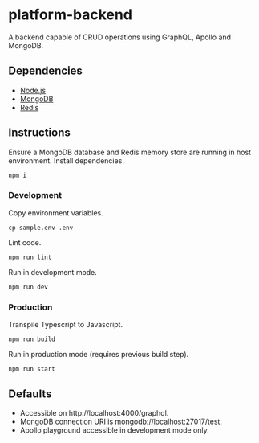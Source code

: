 # platform-backend
A backend capable of CRUD operations using GraphQL, Apollo and MongoDB.

## Dependencies
- [Node.js](https://nodejs.org/)
- [MongoDB](https://www.mongodb.com/)
- [Redis](https://redis.io/)

## Instructions
Ensure a MongoDB database and Redis memory store are running in host environment.
Install dependencies.
```
npm i
```
### Development
Copy environment variables.
```
cp sample.env .env
```
Lint code.
```
npm run lint
```
Run in development mode.
```
npm run dev
```
### Production
Transpile Typescript to Javascript.
```
npm run build
```
Run in production mode (requires previous build step).
```
npm run start
```

## Defaults
- Accessible on http://localhost:4000/graphql.
- MongoDB connection URI is mongodb://localhost:27017/test.
- Apollo playground accessible in development mode only.
